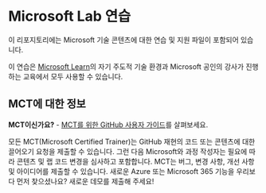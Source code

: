 # Microsoft Lab 연습
<!-- Change the title above as appropriate -->

<!-- Review the notes in the index.md file to set up the repo for GitHub Pages -->

이 리포지토리에는 Microsoft 기술 콘텐츠에 대한 연습 및 지원 파일이 포함되어 있습니다.

이 연습은 [Microsoft Learn](https://learn.microsoft.com)의 자기 주도적 기술 환경과 Microsoft 공인의 강사가 진행하는 교육에서 모두 사용할 수 있습니다.
<!-- Update the paragraph above with a link to a specific Learning Path or course as appropriate -->

## MCT에 대한 정보
<!-- You can remove this section if the exercises will not be used to support Microsoft Official Curriculum ILT -->

**MCT이신가요?** - [MCT를 위한 GitHub 사용자 가이드](https://microsoftlearning.github.io/MCT-User-Guide/)를 살펴보세요.

모든 MCT(Microsoft Certified Trainer)는 GitHub 재현의 코드 또는 콘텐츠에 대한 끌어오기 요청을 제출할 수 있습니다. 그런 다음 Microsoft와 과정 작성자는 필요에 따라 콘텐츠 및 랩 코드 변경을 심사하고 포함합니다. MCT는 버그, 변경 사항, 개선 사항 및 아이디어를 제출할 수 있습니다. 새로운 Azure 또는 Microsoft 365 기능을 우리보다 먼저 찾으셨나요? 새로운 데모를 제출해 주세요!
